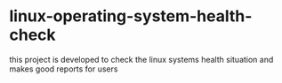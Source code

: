 # linux-operating-system-health-check
this project is developed to check the linux systems health situation and makes good reports for users